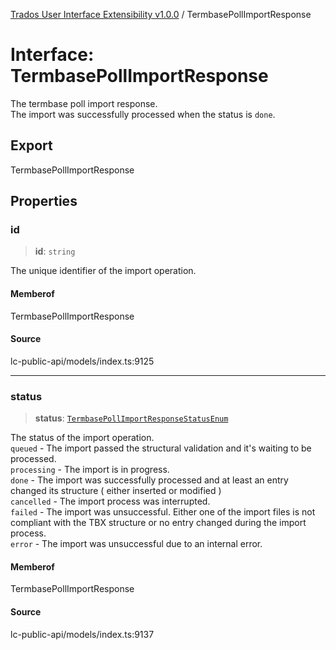 [Trados User Interface Extensibility v1.0.0](../wiki/globals) / TermbasePollImportResponse

# Interface: TermbasePollImportResponse

The termbase poll import response.<br>
The import was successfully processed when the status is `done`.

## Export

TermbasePollImportResponse

## Properties

### id

> **id**: `string`

The unique identifier of the import operation.

#### Memberof

TermbasePollImportResponse

#### Source

lc-public-api/models/index.ts:9125

***

### status

> **status**: [`TermbasePollImportResponseStatusEnum`](../wiki/Type.TermbasePollImportResponseStatusEnum)

The status of the import operation.<br>
`queued` - The import passed the structural validation and it's waiting to be processed.<br>
`processing` - The import is in progress.<br>
`done` - The import was successfully processed and at least an entry changed its structure ( either inserted or modified )<br>
`cancelled` - The import process was interrupted.<br>
`failed` - The import was unsuccessful. Either one of the import files is not compliant with the TBX structure or no entry changed during the import process.<br>
`error` - The import was unsuccessful due to an internal error.

#### Memberof

TermbasePollImportResponse

#### Source

lc-public-api/models/index.ts:9137

